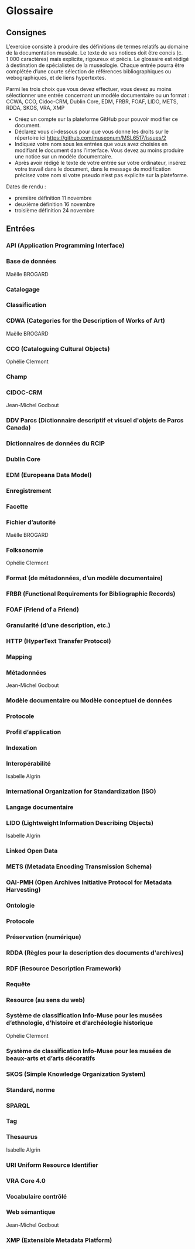 # Glossaire

## Consignes

L’exercice consiste à produire des définitions de termes relatifs au domaine de la documentation muséale. Le texte de vos notices doit être concis (c. 1 000 caractères) mais explicite, rigoureux et précis. Le glossaire est rédigé à destination de spécialistes de la muséologie. Chaque entrée pourra être complétée d’une courte sélection de références bibliographiques ou webographiques, et de liens hypertextes.

Parmi les trois choix que vous devez effectuer, vous devez au moins sélectionner une entrée concernant un modèle documentaire ou un format : CCWA, CCO, Cidoc-CRM, Dublin Core, EDM, FRBR, FOAF, LIDO, METS, RDDA, SKOS, VRA, XMP

- Créez un compte sur la plateforme GitHub pour pouvoir modifier ce document.
- Déclarez vous ci-dessous pour que vous donne les droits sur le répertoire ici https://github.com/museonum/MSL6517/issues/2
- Indiquez votre nom sous les entrées que vous avez choisies en modifiant le document dans l’interface. Vous devez au moins produire une notice sur un modèle documentaire.
- Après avoir rédigé le texte de votre entrée sur votre ordinateur,
  insérez votre travail dans le document, dans le message de modification précisez votre nom si votre pseudo n’est pas explicite sur la plateforme.

Dates de rendu :
- première définition 11 novembre
- deuxième définition 16 novembre
- troisième définition 24 novembre

## Entrées

### API (Application Programming Interface)

### Base de données
Maëlle BROGARD

### Catalogage

### Classification

### CDWA (Categories for the Description of Works of Art)
Maëlle BROGARD

### CCO (Cataloguing Cultural Objects)
Ophélie Clermont

### Champ

### CIDOC-CRM
Jean-Michel Godbout

### DDV Parcs (Dictionnaire descriptif et visuel d'objets de Parcs Canada)

### Dictionnaires de données du RCIP

### Dublin Core

### EDM (Europeana Data Model)

### Enregistrement

### Facette

### Fichier d’autorité
Maëlle BROGARD

### Folksonomie
Ophélie Clermont

### Format (de métadonnées, d’un modèle documentaire)

### FRBR (Functional Requirements for Bibliographic Records)

### FOAF (Friend of a Friend)

### Granularité (d’une description, etc.)

### HTTP (HyperText Transfer Protocol)

### Mapping

### Métadonnées
Jean-Michel Godbout

### Modèle documentaire ou Modèle conceptuel de données

### Protocole

### Profil d’application

### Indexation

### Interopérabilité
Isabelle Algrin

### International Organization for Standardization (ISO)

### Langage documentaire

### LIDO (Lightweight Information Describing Objects)
Isabelle Algrin

### Linked Open Data

### METS (Metadata Encoding Transmission Schema)

### OAI-PMH (Open Archives Initiative Protocol for Metadata Harvesting)

### Ontologie

### Protocole

### Préservation (numérique)

### RDDA (Règles pour la description des documents d'archives)

### RDF (Resource Description Framework)

### Requête

### Resource (au sens du web)

### Système de classification Info-Muse pour les musées d’ethnologie, d’histoire et d’archéologie historique
Ophélie Clermont

### Système de classification Info-Muse pour les musées de beaux-arts et d’arts décoratifs

### SKOS (Simple Knowledge Organization System)

### Standard, norme

### SPARQL

### Tag

### Thesaurus
Isabelle Algrin

### URI Uniform Resource Identifier

### VRA Core 4.0

### Vocabulaire contrôlé

### Web sémantique
Jean-Michel Godbout

### XMP (Extensible Metadata Platform)

